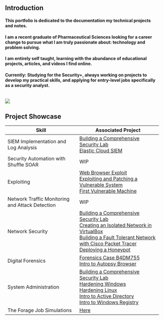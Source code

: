 ## Introduction
#### This portfolio is dedicated to the documentation my technical projects and notes.

#### I am a recent graduate of Pharmaceutical Sciences looking for a career change to pursue what I am truly passionate about: technology and problem solving.

#### I am entirely self taught, learning with the abundance of educational projects, articles, and videos I find online.

#### Currently: Studying for the Security+, always working on projects to develop my practical skills, and applying for entry-level jobs specifically as a security analyst.
<br>
<a href="https://www.linkedin.com/in/awad-abdullah/"><img src="https://img.shields.io/badge/-LinkedIn-0072b1?&style=for-the-badge&logo=linkedin&logoColor=white" /></a>


## Project Showcase

| Skill                                         | Associated Project         |
|-----------------------------------------------|----------------------------|
| SIEM Implementation and Log Analysis          | [Building a Comprehensive Security Lab](https://github.com/rat-v/Building-a-Comprehensive-Virtual-Security-Lab) <br> [Elastic Cloud SIEM](https://github.com/rat-v/Building-an-Elastic-Cloud-SIEM)</a> |
| Security Automation with Shuffle SOAR         | WIP |
| Exploiting     | [Web Browser Exploit](https://github.com/rat-v/Social-Engineering-Web-Browser-Attack) <br> [Exploiting and Patching a Vulnerable System](https://github.com/rat-v/Exploiting-and-Patching-a-Vulnerable-System) <br> [First Vulnerable Machine](https://github.com/rat-v/My-First-Vulnerable-Machine-Cracked) |
| Network Traffic Monitoring and Attack Detection | WIP |
| Network Security | [Building a Comprehensive Security Lab](https://github.com/rat-v/Building-a-Comprehensive-Virtual-Security-Lab) <br> [Creating an Isolated Network in VirtualBox](https://github.com/rat-v/Creating-an-Isolated-Network-in-VirtualBox) <br> [Building a Fault Tolerant Network with Cisco Packet Tracer](https://github.com/rat-v/Building-a-Fault-Tolerant-Network) <br> [Deploying a Honeypot](https://github.com/rat-v/Deploying-a-Honeypot-with-PenTBox) |
| Digital Forensics                 | [Forensics Case B4DM755](https://github.com/rat-v/THM-Forensics-Case-B4DM755) <br> [Intro to Autopsy Browser](https://github.com/rat-v/Intro-to-Autopsy-Browser) |
| System Administration | [Building a Comprehensive Security Lab](https://github.com/rat-v/Building-a-Comprehensive-Virtual-Security-Lab) <br> [Hardening Windows](https://github.com/rat-v/Hardening-a-Windows-Machine) <br> [Hardening Linux](https://github.com/rat-v/Hardening-a-Linux-System) <br> [Intro to Active Directory](https://github.com/rat-v/Intro-to-Active-Directory) <br> [Intro to Windows Registry](https://github.com/rat-v/Intro-to-Windows-Registry) |
| The Forage Job Simulations | [Here](https://github.com/rat-v/The-Forage-Job-Simulations) |

<!--
## Certifications
<div>
<img src="https://img.shields.io/badge/-Security%2B-FF0000?&style=for-the-badge&logo=CompTIA&logoColor=white" />
</div>

